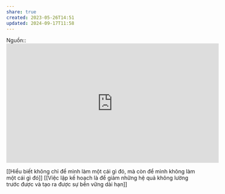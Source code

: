 ```yaml
---
share: true
created: 2023-05-26T14:51
updated: 2024-09-17T11:58
---
```

Nguồn:: <iframe width="560" height="315" src="https://www.youtube.com/embed/_ArVh3Cj9rw?start=384" title="YouTube video player" frameborder="0" allow="accelerometer; autoplay; clipboard-write; encrypted-media; gyroscope; picture-in-picture; web-share" allowfullscreen></iframe>

[[Hiểu biết không chỉ để mình làm một cái gì đó, mà còn để mình không làm một cái gì đó]]
[[Việc lập kế hoạch là để giảm những hệ quả không lường trước được và tạo ra được sự bền vững dài hạn]] 
